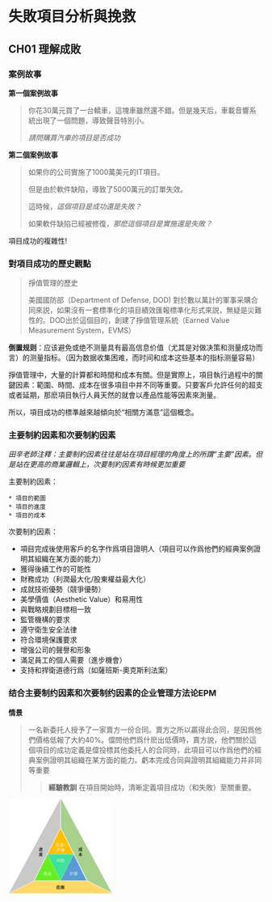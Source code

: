 # 失敗項目分析與挽救

## CH01 理解成敗

### 案例故事

**第一個案例故事**

> 你花30萬元買了一台轎車，這塊車雖然還不錯。但是幾天后，車載音響系統出現了一個問題，導致聲音特別小。
>
> *請問購買汽車的項目是否成功*
>
> 

**第二個案例故事**

> 如果你的公司實施了1000萬美元的IT項目。
>
> 但是由於軟件缺陷，導致了5000萬元的訂單失效。
>
> 這時候，*這個項目是成功還是失敗？*
>
> 如果軟件缺陷已經被修復，*那麽這個項目是實施還是失敗？*

項目成功的複雜性!

### 對項目成功的歷史觀點

> 掙值管理的歷史
>
> 美國國防部（Department of Defense, DOD) 對於數以萬計的軍事采購合同來説，如果沒有一套標準化的項目績效匯報標準化形式來説，無疑是災難性的。DOD出於這個目的，創建了掙值管理系統（Earned Value Measurement System，EVMS）

**倒置规则**：应该避免或绝不测量具有最高信息价值（尤其是对做决策和测量成功而言）的测量指标。（因为数据收集困难，而时间和成本这些基本的指标测量容易）

掙值管理中，大量的計算都和時間和成本有關。但是實際上，項目執行過程中的關鍵因素：範圍、時間、成本在很多項目中并不同等重要。只要客戶允許任何的超支或者延期，那麽項目執行人員天然的就會以產品性能等因素來測量。

所以，項目成功的標準越來越傾向於“相關方滿意”這個概念。

### 主要制約因素和次要制約因素

*田辛老師注釋：主要制約因素往往是站在項目經理的角度上的所謂“主要”因素。但是站在更高的商業邏輯上，次要制約因素有時候更加重要*

主要制約因素：

	* 項目的範圍
	* 項目的進度
	* 項目的成本

次要制約因素：

* 項目完成後使用客戶的名字作爲項目證明人（項目可以作爲他們的經典案例證明其組織在某方面的能力）
* 獲得後續工作的可能性
* 財務成功（利潤最大化/股東權益最大化）
* 成就技術優勢（競爭優勢）
* 美學價值（Aesthetic Value）和易用性
* 與戰略規劃目標相一致
* 監管機構的要求
* 遵守衛生安全法律
* 符合環境保護要求
* 增强公司的聲譽和形象
* 滿足員工的個人需要（進步機會）
* 支持和捍衛道德行爲（如薩班斯-奧克斯利法案）

### 结合主要制约因素和次要制约因素的企业管理方法论EPM

**情景**

> 一名新委托人授予了一家賣方一份合同。賣方之所以贏得此合同，是因爲他們價格低報了大約40%。儅問他們爲什麽出低價時，賣方說，他們關於這個項目的成功定義是儅投標其他委托人的合同時，此項目可以作爲他們的經典案例證明其組織在某方面的能力。虧本完成合同與證明其組織能力并非同等重要
>
> > **經驗教訓** 在項目開始時，清晰定義項目成功（和失敗）至關重要。

<img src="./imges/主要制约和次要制约.png" alt="主要制約因素和次要制約因素結合" style="zoom:20%;" />